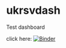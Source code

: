 # ukrsvdash
Test dashboard


click here: [![Binder](https://mybinder.org/badge_logo.svg)](https://mybinder.org/v2/gh/RaquiaAbdikadir/RSVdashboard/HEAD?urlpath=voila%2Frender%2FmyPython%2Fdiy-covid19dash%2F0ch.ipynb%3F)
